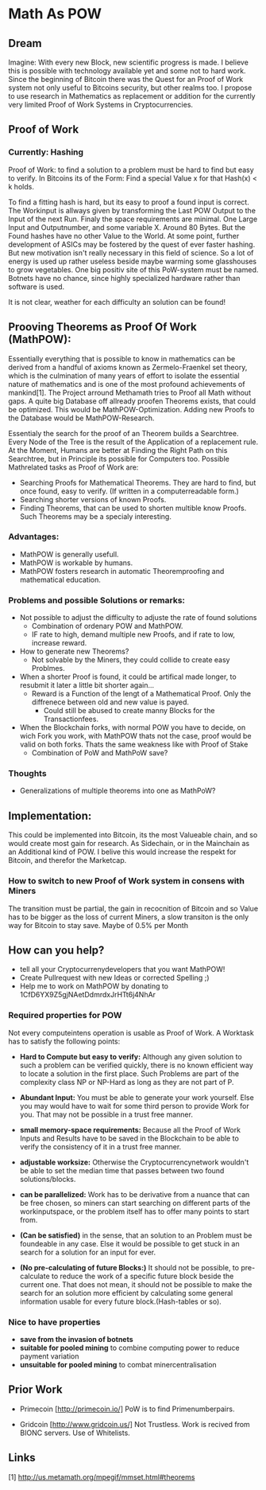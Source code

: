 # Math As POW

## Dream
Imagine: With every new Block, new scientific progress is made. I believe this is possible with technology available yet and some not to hard work. Since the beginning of Bitcoin there was the Quest for an Proof of Work system  not only useful to Bitcoins security, but other realms too. I propose to use research in Mathematics as replacement or addition for the currently very limited Proof of Work Systems in Cryptocurrencies.

## Proof of Work
### Currently: Hashing
Proof of Work: to find a solution to a problem must be hard to find but easy to verify. In Bitcoins its of the Form: Find a special Value x for that Hash(x) < k holds.

To find a fitting hash is hard, but its easy to proof a found input is correct. The Workinput is allways given by transforming the Last POW Output to the Input of the next Run. Finaly the space requirements are minimal. One Large Input and Outputnumber, and some variable X. Around 80 Bytes. But the Found hashes have no other Value to the World. At some point, further development of ASICs may be fostered by the quest of ever faster hashing. But new motivation isn't really necessary in this field of science. So a lot of energy is used up rather useless beside maybe warming some glasshouses to grow vegetables.
One big positiv site of this PoW-system must be named. Botnets have no chance, since highly specialized hardware rather than software is used.

It is not clear, weather for each difficulty an solution can be found!

## Prooving Theorems as Proof Of Work (MathPOW):
Essentially everything that is possible to know in mathematics can be derived from a handful of axioms known as Zermelo-Fraenkel set theory, which is the culmination of many years of effort to isolate the essential nature of mathematics and is one of the most profound achievements of mankind[1]. The Project arround Methamath tries to Proof all Math without gaps. A quite big Database off allready proofen Theorems exists, that could be optimized. This would be MathPOW-Optimization. Adding new Proofs to the Database would be MathPOW-Research.

Essentialy the search for the proof of an Theorem builds a Searchtree. Every Node of the Tree is the result of the Application of a replacement rule. At the Moment, Humans are better at Finding the Right Path on this Searchtree, but in Principle its possible for Computers too. 
Possible Mathrelated tasks as Proof of Work are:
* Searching Proofs for Mathematical Theorems. They are hard to find, but once found, easy to verify. (If written in a computerreadable form.)
* Searching shorter versions of known Proofs.
* Finding Theorems, that can be used to shorten multible know Proofs. Such Theorems may be a specialy interesting.

### Advantages:
* MathPOW is generally usefull.
* MathPOW is workable by humans.
* MathPOW fosters research in automatic Theoremproofing and mathematical education.



### Problems and possible Solutions or remarks:
* Not possible to adjust the difficulty to adjuste the rate of found solutions
  * Combination of ordenary POW and MathPOW.
  * IF rate to high, demand multiple new Proofs, and if rate to low, increase reward.
* How to generate new Theorems?
  * Not solvable by the Miners, they could collide to create easy Problmes.
* When a shorter Proof is found, it could be artifical made longer, to resubmit it later a little bit shorter again...
  * Reward is a Function of the lengt of a Mathematical Proof. Only the diffrenece between old and new value is payed.
    * Could still be abused to create manny Blocks for the Transactionfees.
* When the Blockchain forks, with normal POW you have to decide, on wich Fork you work, with MathPOW thats not the case, proof would be valid on both forks. Thats the same weakness like with Proof of Stake
  * Combination of PoW and MathPoW save?

### Thoughts
* Generalizations of multiple theorems into one as MathPoW?

## Implementation:
This could be implemented into Bitcoin, its the most Valueable chain, and so would create most gain for research. As Sidechain, or in the Mainchain as an Additional kind of POW. I belive this would increase the respekt for Bitcoin, and therefor the Marketcap.

### How to switch to new Proof of Work system in consens with Miners
The transition must be partial, the gain in recocnition of Bitcoin and so Value has to be bigger as the loss of current Miners, a slow transiton is the only way for Bitcoin to stay save. Maybe of 0.5\% per Month

## How can you help?
* tell all your Cryptocurrenydevelopers that you want MathPOW!
* Create Pullrequest with new Ideas or corrected Spelling ;)
* Help me to work on MathPOW by donating to 1CfD6YX9Z5gjNAetDdmrdxJrHTt6j4NhAr


### Required properties for POW
Not every computeintens operation is usable as Proof of Work. A Worktask has to satisfy the following points:

* **Hard to Compute but easy to verify:** Although any given solution to such a problem can be verified quickly, there is no known efficient way to locate a solution in the first place. Such Problems are part of the complexity class NP or NP-Hard as long as they are not part of P.

* **Abundant Input:** You must be able to generate your work yourself. Else you may would have to wait for some third person to provide Work for you. That may not be possible in a trust free manner.

* **small memory-space requirements:** Because all the Proof of Work Inputs and Results have to be saved in the Blockchain to be able to verify the consistency of it in a trust free manner. 

* **adjustable worksize:** Otherwise the Cryptocurrencynetwork wouldn't be able to set the median time that passes between two found solutions/blocks. 

* **can be parallelized:** Work has to be derivative from a nuance that can be free chosen, so miners can start searching on different parts of the workinputspace, or the problem itself has to offer many points to start from.

* **(Can be satisfied)** in the sense, that an solution to an Problem must be foundeable in any case. Else it would be possible to get stuck in an search for a solution for an input for ever.

* **(No pre-calculating of future Blocks:)** It should not be possible, to pre-calculate to reduce the work of a specific future block beside the current one. That does not mean, it should not be possible to make the search for an solution more efficient by calculating some general information usable for every future block.(Hash-tables or so).

### Nice to have properties
* **save from the invasion of botnets**
* **suitable for pooled mining** to combine computing power to reduce payment variation
* **unsuitable for pooled mining** to combat minercentralisation

## Prior Work
* Primecoin 
[http://primecoin.io/]
PoW is to find Primenumberpairs. 

* Gridcoin 
[http://www.gridcoin.us/]
Not Trustless. Work is recived from BIONC servers. Use of Whitelists.

## Links
[1] http://us.metamath.org/mpegif/mmset.html#theorems
